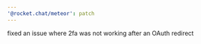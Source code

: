 ```yaml
---
'@rocket.chat/meteor': patch
---
```


fixed an issue where 2fa was not working after an OAuth redirect
